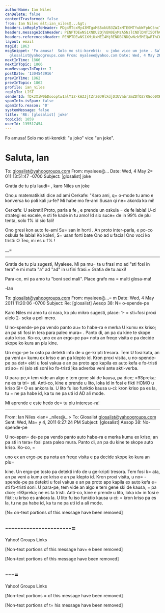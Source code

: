 ```yaml
---
authorName: Ian Niles
canDelete: false
contentTrasformed: false
from: Ian Niles &lt;ian_niles@...&gt;
headers.inReplyToHeader: PDg4MTcxMy43MTgxMS5xbUB3ZWIxMTE0MTYubWFpbC5ncTEueWFob28uY29tPg==
headers.messageIdInHeader: PENPTDEwNS1XNDU2QjVBN0EyMzA5NzlCNDlDNTI5QThCODEwQHBoeC5nYmw+
headers.referencesHeader: PENPTDEwNS1XMjUxMEI4MjRENDBCNDQwNzk5MEQwRThCODEwQHBoeC5nYmw+LDw3MDMxNTAuMzQ1OC5xbUB3ZWIxMTE0MDIubWFpbC5ncTEueWFob28uY29tPiA8Q09MMTA1LVc1OTdCMjU3MTA5NTlBRTdCQjk5OEE3OEI4MTBAcGh4LmdibD4sPDg4MTcxMy43MTgxMS5xbUB3ZWIxMTE0MTYubWFpbC5ncTEueWFob28uY29tPg==
layout: email
msgId: 1863
msgSnippet: 'Fo amusa!  Solo mo sti-korekti:  u joko vice un joke . Saluta, Ian To:
  glosalist@yahoogroups.com From: myaleee@yahoo.com Date: Wed, 4 May 2011 13:51:47'
nextInTime: 1866
nextInTopic: 1866
numMessagesInTopic: 7
postDate: '1304543916'
prevInTime: 1862
prevInTopic: 1862
profile: ian_niles
replyTo: LIST
senderId: fDk2XiW0bDoooptw1alY1Z-kWZJjtZrZ0J9lXdjDIUVabrZmZDfOZrRGoo0XKeXs7079X03WKnGN7PyX0P0vPhVC3_szYZvo
spamInfo.isSpam: false
spamInfo.reason: '0'
systemMessage: false
title: 'RE: [glosalist] joke'
topicId: 1859
userId: 135517454
---
```



Fo amusa!  Solo mo sti-korekti:  "u joko" vice "un joke".
 
Saluta,
Ian 
 =



To: glosalist@yahoogroups.com
From: myaleee@...
Date: Wed, 4 May 2=
011 13:51:47 -0700
Subject: [glosalist] joke


  



Gratia de tu plu laudi=
, karo Niles
un joke

Ono,u matematikisti dice ad ami Cerkafe: "Karo ami, q=
o-mode tu amo e konversa 
ko poli kali ju-fe? Mi habe mo fe-ami Susan qi ne=
 akorda ko mi!

Cerkafe: U sekreti! Proto, parla a fe , e prende un oskula =
de fe labia! U-ci 
strategi es excele, e sti fe kade in tu amo! Id sio suce=
de in 99% de plu 
tenta, solo 1% id sio fali!

Ono gresi kon auto fe-ami Su=
san in horti . An proto inter-parla, e po-co oskula 
fe labia!
Ko koleri, S=
usan forti bate Ono ad u facia!
Ono voci ko tristi: O Teo, mi es u 1% !

__=
______________________________

Gratia de tu plu sugesti, Myaleee. Mi pa mu=
ta u frasi mo ad "sti fosi in tera" 
e mi muta "a" ad "ad" in u fini frasi.=
 Gratia de tu auxi!

Para-co, mi pa amo tu "boni sed mali". Place grafo ma =
multi glosa-ma!

-Ian

To: glosalist@yahoogroups.com
From: myaleee@...=
m
Date: Wed, 4 May 2011 11:20:06 -0700
Subject: Re: [glosalist] Aesop 38: N=
o-spende-pe

Karo Niles
mi amo tu ci nara, ko plu mikro sugesti, place:
1- =
sti+fosi proxi alelo
2- seka a poli mero.

U no-spende-pe pa vendo panto au=
to habe-ra e merka U kumu ex kriso; an pa sti 
fosi in tera para paleo mura=
. Panto di, an pa du kine te skope auto kriso. 
Ko-co, uno ex an ergo-pe pa=
 nota an freqe visita e pa decide skope ko kura an 
plu kine.

Un ergo-pe t=
osto pa detekti info de u ge-kripti tresora. Tem U fosi kata, an 
pa veni a=
 kumu ex kriso e an pa klepto id. Kron proxi visita, u no-spende-pe 
pa det=
ekti u fosi vakua e an pa proto apo kapila ex auto kefa e fo-tristi sti 
so=
ni (alo sti soni ko fo-tristi )ka adverba veni ante akti-verba.

U para-pe,=
 tem vide an algo e tem gene ski de kausa, pa dice; =93preka; ne es ta 
tri=
sti. Anti-co, kine e prende u lito, loka id in fosi e fikti HOMO u kriso SI=
O 
es ankora la. U lito fu iso funktio kausa u-ci: kron kriso pa es la, tu =
ne pa 
habe id, ka tu ne pa uti id AD ali mode. 

Mi aprende e este hedo de=
 tu plu interese-ra!

________________________________
From: Ian Niles <ian=
_niles@...>
To: Glosalist <glosalist@yahoogroups.com>
Sent: Wed, Ma=
y 4, 2011 6:27:24 PM
Subject: [glosalist] Aesop 38: No-spende-pe

U no-spen=
de-pe pa vendo panto auto habe-ra e merka kumu ex kriso; an pa sti in 
tera=
 fosi para paleo mura. Panto di, an pa du kine te skope auto kriso. Ko-co, =

uno ex an ergo-pe pa nota an freqe visita e pa decide skope ko kura an plu=
 
kine. Un ergo-pe tosto pa detekti info de u ge-kripti tresora. Tem fosi k=
ata, 
an pa veni a kumu ex kriso e an pa klepto id. Kron proxi visita, u no=
-spende-pe 
pa detekti u fosi vakua e an pa proto apo kapila ex auto kefa e=
 sti fo-tristi 
soni. U para-pe, tem vide an algo e tem gene ski de kausa, =
pa dice; =93preka; ne 
es ta tristi. Anti-co, kine e prende u lito, loka id=
 in fosi e fikti; u kriso 
es ankora la. U lito fu iso funktio kausa u-ci: =
kron kriso pa es la, tu ne pa 
habe id, ka tu ne pa uti id a ali mode. 

[N=
on-text portions of this message have been removed]

----------------------=
--------------

Yahoo! Groups Links

[Non-text portions of this message hav=
e been removed]

[Non-text portions of this message have been removed]

---=
---------------------------------

Yahoo! Groups Links

[Non-text portions =
of this message have been removed]



 		 	   		  

[Non-text portions of t=
his message have been removed]



